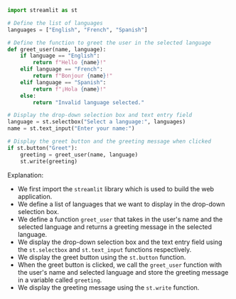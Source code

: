 ```python
import streamlit as st

# Define the list of languages
languages = ["English", "French", "Spanish"]

# Define the function to greet the user in the selected language
def greet_user(name, language):
    if language == "English":
        return f"Hello {name}!"
    elif language == "French":
        return f"Bonjour {name}!"
    elif language == "Spanish":
        return f"¡Hola {name}!"
    else:
        return "Invalid language selected."

# Display the drop-down selection box and text entry field
language = st.selectbox("Select a language:", languages)
name = st.text_input("Enter your name:")

# Display the greet button and the greeting message when clicked
if st.button("Greet"):
    greeting = greet_user(name, language)
    st.write(greeting)
```

Explanation:

- We first import the `streamlit` library which is used to build the web application.
- We define a list of languages that we want to display in the drop-down selection box.
- We define a function `greet_user` that takes in the user's name and the selected language and returns a greeting message in the selected language.
- We display the drop-down selection box and the text entry field using the `st.selectbox` and `st.text_input` functions respectively.
- We display the greet button using the `st.button` function.
- When the greet button is clicked, we call the `greet_user` function with the user's name and selected language and store the greeting message in a variable called `greeting`.
- We display the greeting message using the `st.write` function.
